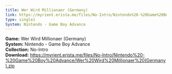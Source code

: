 ```yaml
---
title: Wer Wird Millionaer (Germany)
link: https://myrient.erista.me/files/No-Intro/Nintendo%20-%20Game%20Boy%20Advance/Wer%20Wird%20Millionaer%20(Germany).zip
type: single1
System: Nintendo - Game Boy Advance
---
```

<b>Game:</b> Wer Wird Millionaer (Germany)<br>
<b>System:</b> Nintendo - Game Boy Advance<br>
<b>Collection:</b> No-Intro<br>
<b>Download:</b> https://myrient.erista.me/files/No-Intro/Nintendo%20-%20Game%20Boy%20Advance/Wer%20Wird%20Millionaer%20(Germany).zip